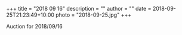 +++
title = "2018 09 16"
description = ""
author = ""
date = 2018-09-25T21:23:49+10:00
photo = "2018-09-25.jpg"
+++

Auction for 2018/09/16
